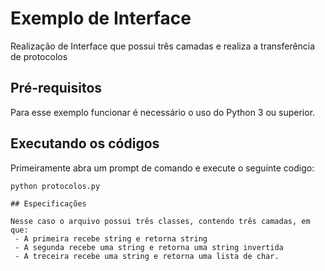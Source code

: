 # Exemplo de Interface
Realização de Interface que possui três camadas e realiza a transferência de protocolos

## Pré-requisitos
Para esse exemplo funcionar é necessário o uso do Python 3 ou superior.

## Executando os códigos
Primeiramente abra um prompt de comando e execute o seguinte codigo:
```
python protocolos.py

## Especificações

Nesse caso o arquivo possui três classes, contendo três camadas, em que:
 - A primeira recebe string e retorna string
 - A segunda recebe uma string e retorna uma string invertida
 - A treceira recebe uma string e retorna uma lista de char.

